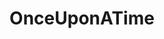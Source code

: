 ---
title: OnceUponATime
crosslinks:
- autotldr
- AskMen
- PrequelMemes
- JUSTNOMIL
- gifs
- livven
- FlashTV
- PuertoRico
---